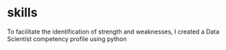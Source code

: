 # skills
To facilitate the identification of strength and weaknesses, I created a Data Scientist competency profile using python
